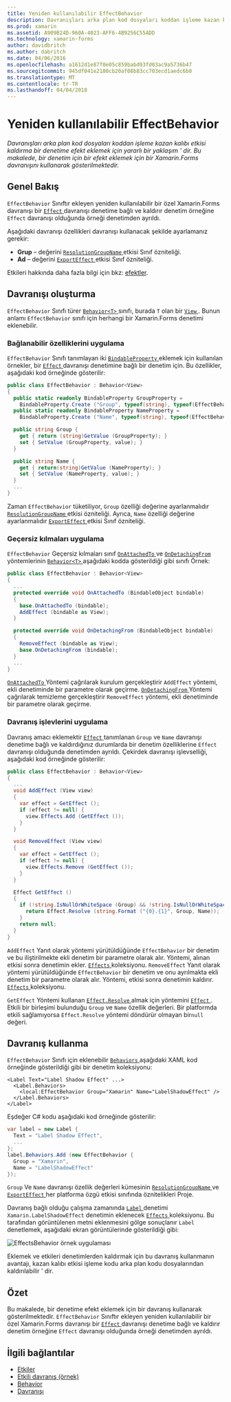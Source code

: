 ```yaml
---
title: Yeniden kullanılabilir EffectBehavior
description: Davranışları arka plan kod dosyaları koddan işleme kazan kalıbı etkisi kaldırma bir denetime efekt eklemek için yararlı bir yaklaşım ' dir. Bu makalede, bir denetim için bir efekt eklemek için bir Xamarin.Forms davranışını kullanarak gösterilmektedir.
ms.prod: xamarin
ms.assetid: A909B24D-960A-4023-AFF6-4B9256C55ADD
ms.technology: xamarin-forms
author: davidbritch
ms.author: dabritch
ms.date: 04/06/2016
ms.openlocfilehash: a1612d1e87f0e05c859babd93fd03ac9a5736b47
ms.sourcegitcommit: 945df041e2180cb20af08b83cc703ecd1aedc6b0
ms.translationtype: MT
ms.contentlocale: tr-TR
ms.lasthandoff: 04/04/2018
---
```

# <a name="reusable-effectbehavior"></a>Yeniden kullanılabilir EffectBehavior

_Davranışları arka plan kod dosyaları koddan işleme kazan kalıbı etkisi kaldırma bir denetime efekt eklemek için yararlı bir yaklaşım ' dir. Bu makalede, bir denetim için bir efekt eklemek için bir Xamarin.Forms davranışını kullanarak gösterilmektedir._

## <a name="overview"></a>Genel Bakış

`EffectBehavior` Sınıftır ekleyen yeniden kullanılabilir bir özel Xamarin.Forms davranışı bir [ `Effect` ](https://developer.xamarin.com/api/type/Xamarin.Forms.Effect/) davranışı denetime bağlı ve kaldırır denetim örneğine `Effect` davranışı olduğunda örneği denetimden ayrıldı.

Aşağıdaki davranışı özellikleri davranışı kullanacak şekilde ayarlamanız gerekir:

- **Grup** – değerini [ `ResolutionGroupName` ](https://developer.xamarin.com/api/type/Xamarin.Forms.ResolutionGroupNameAttribute/) etkisi Sınıf özniteliği.
- **Ad** – değerini [ `ExportEffect` ](https://developer.xamarin.com/api/type/Xamarin.Forms.ExportEffectAttribute/) etkisi Sınıf özniteliği.

Etkileri hakkında daha fazla bilgi için bkz: [efektler](~/xamarin-forms/app-fundamentals/effects/index.md).

## <a name="creating-the-behavior"></a>Davranışı oluşturma

`EffectBehavior` Sınıfı türer [ `Behavior<T>` ](https://developer.xamarin.com/api/type/Xamarin.Forms.Behavior%3CT%3E/) sınıfı, burada `T` olan bir [ `View` ](https://developer.xamarin.com/api/type/Xamarin.Forms.View/). Bunun anlamı `EffectBehavior` sınıfı için herhangi bir Xamarin.Forms denetimi eklenebilir.

### <a name="implementing-bindable-properties"></a>Bağlanabilir özelliklerini uygulama

`EffectBehavior` Sınıfı tanımlayan iki [ `BindableProperty` ](https://developer.xamarin.com/api/type/Xamarin.Forms.BindableProperty/) eklemek için kullanılan örnekler, bir [ `Effect` ](https://developer.xamarin.com/api/type/Xamarin.Forms.Effect/) davranışı denetimine bağlı bir denetim için. Bu özellikler, aşağıdaki kod örneğinde gösterilir:

```csharp
public class EffectBehavior : Behavior<View>
{
  public static readonly BindableProperty GroupProperty =
    BindableProperty.Create ("Group", typeof(string), typeof(EffectBehavior), null);
  public static readonly BindableProperty NameProperty =
    BindableProperty.Create ("Name", typeof(string), typeof(EffectBehavior), null);

  public string Group {
    get { return (string)GetValue (GroupProperty); }
    set { SetValue (GroupProperty, value); }
  }

  public string Name {
    get { return(string)GetValue (NameProperty); }
    set { SetValue (NameProperty, value); }
  }
  ...
}
```

Zaman `EffectBehavior` tüketiliyor, `Group` özelliği değerine ayarlanmalıdır [ `ResolutionGroupName` ](https://developer.xamarin.com/api/type/Xamarin.Forms.ResolutionGroupNameAttribute/) etkisi özniteliği. Ayrıca, `Name` özelliği değerine ayarlanmalıdır [ `ExportEffect` ](https://developer.xamarin.com/api/type/Xamarin.Forms.ExportEffectAttribute/) etkisi Sınıf özniteliği.

### <a name="implementing-the-overrides"></a>Geçersiz kılmaları uygulama

`EffectBehavior` Geçersiz kılmaları sınıf [ `OnAttachedTo` ](https://developer.xamarin.com/api/member/Xamarin.Forms.Behavior%3CT%3E.OnAttachedTo/p/Xamarin.Forms.BindableObject/) ve [ `OnDetachingFrom` ](https://developer.xamarin.com/api/member/Xamarin.Forms.Behavior%3CT%3E.OnDetachingFrom/p/Xamarin.Forms.BindableObject/) yöntemlerinin [ `Behavior<T>` ](https://developer.xamarin.com/api/type/Xamarin.Forms.Behavior%3CT%3E/) aşağıdaki kodda gösterildiği gibi sınıfı Örnek:

```csharp
public class EffectBehavior : Behavior<View>
{
  ...
  protected override void OnAttachedTo (BindableObject bindable)
  {
    base.OnAttachedTo (bindable);
    AddEffect (bindable as View);
  }

  protected override void OnDetachingFrom (BindableObject bindable)
  {
    RemoveEffect (bindable as View);
    base.OnDetachingFrom (bindable);
  }
  ...
}
```

[ `OnAttachedTo` ](https://developer.xamarin.com/api/member/Xamarin.Forms.Behavior%3CT%3E.OnAttachedTo/p/Xamarin.Forms.BindableObject/) Yöntemi çağrılarak kurulum gerçekleştirir `AddEffect` yöntemi, ekli denetiminde bir parametre olarak geçirme. [ `OnDetachingFrom` ](https://developer.xamarin.com/api/member/Xamarin.Forms.Behavior%3CT%3E.OnDetachingFrom/p/Xamarin.Forms.BindableObject/) Yöntemi çağrılarak temizleme gerçekleştirir `RemoveEffect` yöntemi, ekli denetiminde bir parametre olarak geçirme.

### <a name="implementing-the-behavior-functionality"></a>Davranış işlevlerini uygulama

Davranış amacı eklemektir [ `Effect` ](https://developer.xamarin.com/api/type/Xamarin.Forms.Effect/) tanımlanan `Group` ve `Name` davranışı denetime bağlı ve kaldırdığınız durumlarda bir denetim özelliklerine `Effect` davranışı olduğunda denetimden ayrıldı. Çekirdek davranışı işlevselliği, aşağıdaki kod örneğinde gösterilir:

```csharp
public class EffectBehavior : Behavior<View>
{
  ...
  void AddEffect (View view)
  {
    var effect = GetEffect ();
    if (effect != null) {
      view.Effects.Add (GetEffect ());
    }
  }

  void RemoveEffect (View view)
  {
    var effect = GetEffect ();
    if (effect != null) {
      view.Effects.Remove (GetEffect ());
    }
  }

  Effect GetEffect ()
  {
    if (!string.IsNullOrWhiteSpace (Group) && !string.IsNullOrWhiteSpace (Name)) {
      return Effect.Resolve (string.Format ("{0}.{1}", Group, Name));
    }
    return null;
  }
}
```

`AddEffect` Yanıt olarak yöntemi yürütüldüğünde `EffectBehavior` bir denetim ve bu iliştirilmekte ekli denetim bir parametre olarak alır. Yöntemi, alınan etkisi sonra denetimin ekler. [ `Effects` ](https://developer.xamarin.com/api/property/Xamarin.Forms.Element.Effects/) koleksiyonu. `RemoveEffect` Yanıt olarak yöntemi yürütüldüğünde `EffectBehavior` bir denetim ve onu ayrılmakta ekli denetim bir parametre olarak alır. Yöntemi, etkisi sonra denetimin kaldırır. [ `Effects` ](https://developer.xamarin.com/api/property/Xamarin.Forms.Element.Effects/) koleksiyonu.

`GetEffect` Yöntemi kullanan [ `Effect.Resolve` ](https://developer.xamarin.com/api/member/Xamarin.Forms.Effect.Resolve/p/System.String/) almak için yöntemini [ `Effect` ](https://developer.xamarin.com/api/type/Xamarin.Forms.Effect/). Etkili bir birleşimi bulunduğu `Group` ve `Name` özellik değerleri. Bir platformda etkili sağlamıyorsa `Effect.Resolve` yöntemi döndürür olmayan bir`null` değeri.

## <a name="consuming-the-behavior"></a>Davranış kullanma

`EffectBehavior` Sınıfı için eklenebilir [ `Behaviors` ](https://developer.xamarin.com/api/property/Xamarin.Forms.VisualElement.Behaviors/) aşağıdaki XAML kod örneğinde gösterildiği gibi bir denetim koleksiyonu:

```xaml
<Label Text="Label Shadow Effect" ...>
  <Label.Behaviors>
    <local:EffectBehavior Group="Xamarin" Name="LabelShadowEffect" />
  </Label.Behaviors>
</Label>
```

Eşdeğer C# kodu aşağıdaki kod örneğinde gösterilir:

```csharp
var label = new Label {
  Text = "Label Shadow Effect",
  ...
};
label.Behaviors.Add (new EffectBehavior {
  Group = "Xamarin",
  Name = "LabelShadowEffect"
});
```

`Group` Ve `Name` davranışı özellik değerleri kümesinin [ `ResolutionGroupName` ](https://developer.xamarin.com/api/type/Xamarin.Forms.ResolutionGroupNameAttribute/) ve [ `ExportEffect` ](https://developer.xamarin.com/api/type/Xamarin.Forms.ExportEffectAttribute/) her platforma özgü etkisi sınıfında öznitelikleri Proje.

Davranış bağlı olduğu çalışma zamanında [ `Label` ](https://developer.xamarin.com/api/type/Xamarin.Forms.Label/) denetimi `Xamarin.LabelShadowEffect` denetimin eklenecek [ `Effects` ](https://developer.xamarin.com/api/property/Xamarin.Forms.Element.Effects/) koleksiyonu. Bu tarafından görüntülenen metni eklenmesini gölge sonuçlanır `Label` denetlemek, aşağıdaki ekran görüntülerinde gösterildiği gibi:

![](effect-behavior-images/screenshots.png "EffectsBehavior örnek uygulaması")

Eklemek ve etkileri denetimlerden kaldırmak için bu davranış kullanmanın avantajı, kazan kalıbı etkisi işleme kodu arka plan kodu dosyalarından kaldırılabilir ' dir.

## <a name="summary"></a>Özet

Bu makalede, bir denetime efekt eklemek için bir davranış kullanarak gösterilmektedir. `EffectBehavior` Sınıftır ekleyen yeniden kullanılabilir bir özel Xamarin.Forms davranışı bir [ `Effect` ](https://developer.xamarin.com/api/type/Xamarin.Forms.Effect/) davranışı denetime bağlı ve kaldırır denetim örneğine `Effect` davranışı olduğunda örneği denetimden ayrıldı.


## <a name="related-links"></a>İlgili bağlantılar

- [Etkiler](~/xamarin-forms/app-fundamentals/effects/index.md)
- [Etkili davranış (örnek)](https://developer.xamarin.com/samples/xamarin-forms/behaviors/effectbehavior/)
- [Behavior](https://developer.xamarin.com/api/type/Xamarin.Forms.Behavior/)
- [Davranışı<T>](https://developer.xamarin.com/api/type/Xamarin.Forms.Behavior%3CT%3E/)
